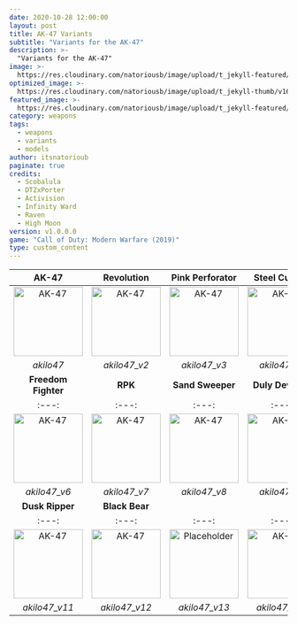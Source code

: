```yaml
---
date: 2020-10-28 12:00:00
layout: post
title: AK-47 Variants
subtitle: "Variants for the AK-47"
description: >-
  "Variants for the AK-47"
image: >-
  https://res.cloudinary.com/natoriousb/image/upload/t_jekyll-featured/v1603912727/ui_loot_weapon_ar_akilo47_a9swsg.png
optimized_image: >- 
  https://res.cloudinary.com/natoriousb/image/upload/t_jekyll-thumb/v1603912727/ui_loot_weapon_ar_akilo47_a9swsg.png
featured_image: >-
  https://res.cloudinary.com/natoriousb/image/upload/t_jekyll-featured/v1603912727/ui_loot_weapon_ar_akilo47_a9swsg.png
category: weapons
tags:
  - weapons
  - variants
  - models
author: itsnatorioub
paginate: true
credits:
  - Scobalula
  - DTZxPorter
  - Activision
  - Infinity Ward
  - Raven
  - High Moon
version: v1.0.0.0
game: "Call of Duty: Modern Warfare (2019)"
type: custom_content
---
```


| **AK-47** | **Revolution** | **Pink Perforator** | **Steel Curtain** | **Wendingo** |
| :---: | :---: | :---: | :---: | :---: |
| <img width="125" alt="AK-47" src="/CODMW-Operator-Directory/assets/img/ui_loot_weapon_ar_akilo47.png"> | <img width="125" alt="AK-47" src="/CODMW-Operator-Directory/assets/img/ui_loot_weapon_ar_akilo47_v2.png"> | <img width="125" alt="AK-47" src="/CODMW-Operator-Directory/assets/img/ui_loot_weapon_ar_akilo47_v3.png"> | <img width="125" alt="AK-47" src="/CODMW-Operator-Directory/assets/img/ui_loot_weapon_ar_akilo47_v4.png"> | <img width="125" alt="AK-47" src="/CODMW-Operator-Directory/assets/img/ui_loot_weapon_ar_akilo47_v5.png"> |
| *akilo47* | *akilo47_v2* | *akilo47_v3* | *akilo47_v4* | *akilo47_v5* |
| **Freedom Fighter** | **RPK** | **Sand Sweeper** | **Duly Devoted** | **Golden Dragon** |
| :---: | :---: | :---: | :---: | :---: |
| <img width="125" alt="AK-47" src="/CODMW-Operator-Directory/assets/img/ui_loot_weapon_ar_akilo47_v6.png"> | <img width="125" alt="AK-47" src="/CODMW-Operator-Directory/assets/img/ui_loot_weapon_ar_akilo47_v7.png"> | <img width="125" alt="AK-47" src="/CODMW-Operator-Directory/assets/img/ui_loot_weapon_ar_akilo47_v8.png"> | <img width="125" alt="AK-47" src="/CODMW-Operator-Directory/assets/img/ui_loot_weapon_ar_akilo47_v9.png"> | <img width="125" alt="AK-47" src="/CODMW-Operator-Directory/assets/img/ui_loot_weapon_ar_akilo47_v10.png"> |
| *akilo47_v6* | *akilo47_v7* | *akilo47_v8* | *akilo47_v9* | *akilo47_v10* |
| **Dusk Ripper** | **Black Bear** | | | |
| :---: | :---: | :---: | :---: | :---: |
| <img width="125" alt="AK-47" src="/CODMW-Operator-Directory/assets/img/ui_loot_weapon_ar_akilo47_v11.png"> | <img width="125" alt="AK-47" src="/CODMW-Operator-Directory/assets/img/ui_loot_weapon_ar_akilo47_v12.png"> | <img width="125" alt="Placeholder" src="https://via.placeholder.com/125x167"> | <img width="125" alt="AK-47" src="https://via.placeholder.com/125x167"> | <img width="125" alt="AK-47" src="https://via.placeholder.com/125x167"> |
| *akilo47_v11* | *akilo47_v12* | *akilo47_v13* | *akilo47_v14* | *akilo47_v15* 